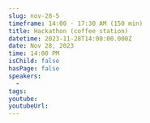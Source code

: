 ```yaml
---
slug: nov-28-5
timeframe: 14:00 - 17:30 AM (150 min)
title: Hackathon (coffee station)
datetime: 2023-11-28T14:00:00.000Z
date: Nov 28, 2023
time: 14:00 PM
isChild: false
hasPage: false
speakers:
  -
tags:
youtube:
youtubeUrl:
---
```

